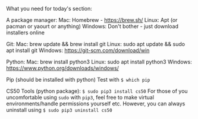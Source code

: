 What you need for today's section:

A package manager:
  Mac: Homebrew - https://brew.sh/
  Linux: Apt (or pacman or yaourt or anything)
  Windows: Don't bother - just download installers online

Git:
  Mac: brew update && brew install git
  Linux: sudo apt update && sudo apt install git
  Windows: https://git-scm.com/download/win

Python:
  Mac: brew install python3
  Linux: sudo apt install python3
  Windows: https://www.python.org/downloads/windows/

Pip (should be installed with python)
  Test with `$ which pip`

CS50 Tools (python package):
  `$ sudo pip3 install cs50`
  For those of you uncomfortable using `sudo` with `pip3`, feel free to make virtual environments/handle permissions yourself etc. 
  However, you can always uninstall using
  `$ sudo pip3 uninstall cs50`